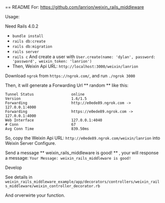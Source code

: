 == README
For: https://github.com/lanrion/weixin_rails_middleware

Usage:

  Need Rails 4.0.2

  * `bundle install`
  * `rails db:create`
  * `rails db:migration`
  * `rails server`
  * `rails c` And create a user with `User.create(name: 'dylan', password: 'password', weixin_token: 'lanrion')`
  * Then, Weixin Api URL: `http://localhost:3000/weixin/lanrion`

  Download `ngrok` from `https://ngrok.com/‎`, and run `./ngrok 3000`

  Then, it will generate a Forwarding Url ** random ** like this:


    Tunnel Status                 online
    Version                       1.6/1.5
    Forwarding                    http://e0ede89.ngrok.com -> 127.0.0.1:4000
    Forwarding                    https://e0ede89.ngrok.com -> 127.0.0.1:4000
    Web Interface                 127.0.0.1:4040
    # Conn                        67
    Avg Conn Time                 839.50ms


  So, copy the Weixin Api URL: `http://e0ede89.ngrok.com/weixin/lanrion` into Weixin Server Configure.

  Send a message ** weixin_rails_middleware is good! ** , your will response a message: `Your Message: weixin_rails_middleware is good!`

Develop

 See details in `weixin_rails_middleware_example/app/decorators/controllers/weixin_rails_middleware/weixin_controller_decorator.rb`

 And orverwirte your function.
